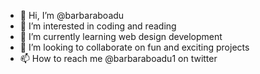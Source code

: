 - 👋 Hi, I’m @barbaraboadu
- 👀 I’m interested in coding and reading
- 🌱 I’m currently learning web design development 
- 💞️ I’m looking to collaborate on fun and exciting projects
- 📫 How to reach me @barbaraboadu1 on twitter

<!---
barbaraboadu/barbaraboadu is a ✨ special ✨ repository because its `README.md` (this file) appears on your GitHub profile.
You can click the Preview link to take a look at your changes.
--->
